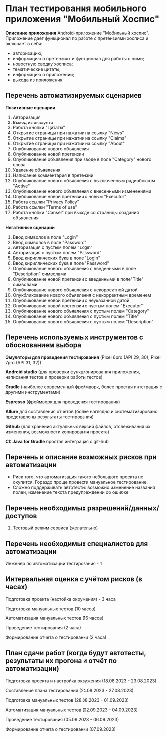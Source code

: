 # **План тестирования мобильного приложения "Мобильный Хоспис"**
**Описание приложения**
Android-приложение "Мобильный хоспис".
Приложение даёт функционал по работе с претензиями хосписа и включает в себя:
- авторизацию;
- информацию о претензиях и функционал для работы с ними;
- новостную сводку хосписа;
- тематические цитаты;
- информацию о приложении;
- выхода из приложения


## **Перечень автоматизируемых сценариев**

**Позитивные сценарии**

1. Авторизация
2. Выход из аккаунта
3. Работа кнопки "Цитаты"
4. Открытие страницы при нажатии на ссылку "News"
5. Открытие страницы при нажатии на ссылку "Claims"
6. Открытие страницы при нажатии на ссылку "About" 
7. Опубликование нового объявления
8. Опубликование новой претензии
9. Опубликование объявления при вводе в поле "Category" нового слова
10. Удаление объявления
11. Написание комментария в претензии
12. Опубликование нового объявления с выключенным радиобоксом "Active"
13. Опубликование нового объявления с внесенными изменениями
14. Опубликование новой претензии с новым "Executor"
15. Работа ссылки "Privacy Policy"
16. Работа ссылки "Terms of use"
17. Работа кнопки "Cansel" при выходе со страницы создания объявления

**Негативные сценарии**

1. Ввод символов в поле "Login"
2. Ввод символов в поле "Password"
3. Авторизация с пустым полем "Login"
4. Авторизация с пустым полем "Password"
5. Ввод кириллических букв в поле "Login"
6. Ввод кириллических букв в поле "Password"
7. Опубликование нового объявления с введенными в поле "Description" символами
8. Опубликование новой претензии с введенными в поле"Title" символами
9. Опубликование нового объявления с некорректной датой
10. Опукбликование нового объявления с некорректным временем
11. Опубликование новой претензии с неуказанной датой
12. Опубликование новой претензии с пустым полем "Executor"
13. Опубликование нового объявления с пустым полем "Category"
14. Опубликование нового объявления с пустым полем "Title"
15. Опубликование нового объявления с пустым полем "Description". 


## **Перечень используемых инструментов с обоснованием выбора**

**Эмуляторы для проведения тестирования** (Pixel 6pro (API 29, 30), Pixel 7pro (API 31, 32))

**Android studio** (для проверки функционирования приложения, написания тестов и проверки работы тестов)

**Gradle** (наиболее современный фреймворк, более простая интеграция с другими инструментами)

**Espresso** (фреймворк для проведения тестирования)

**Allure** для составления отчетов (более наглядно и систематизировано представлены результаты тестирования)

**Github** (для хранения актуальных версий файлов, отслеживания их изменения, возможности копирования проекта)

**CI: Java for Gradle** простая интеграция с git-hub

## **Перечень и описание возможных рисков при автоматизации**

- Риск того, что автоматизация такого небольшого проекта не окупится. Гораздо проще провести мануальное тестирование.
- Сложно поддерживать автотесты: возможно изменение названия полей, изменение текста предупреждений об ошибке

## **Перечень необходимых разрешений/данных/доступов**

1. Тестовый режим сервиса (желательно)

## **Перечень необходимых специалистов для автоматизации**

Инженер по автоматизации тестирования - 1

## **Интервальная оценка с учётом рисков (в часах)**

Подготовка проекта (настойка окружения) - 3 часа

Подготовка мануальных тестов (10 часов)

Автоматизация мануальных тестов (16 часов)

Проведение тестирования (2 часа)

Формирование отчета о тестировании (2 часа)

## **План сдачи работ (когда будут автотесты, результаты их прогона и отчёт по автоматизации)**

Подготовка проекта и настройка окружения (18.08.2023 - 23.08.2023)

Составление плана тестирования (24.08.2023 - 27.08.2023)

Подготовка мануальных тестов (28.08.2023 - 01.09.2023)

Автоматизация мануальных тестов (02.09.2023 - 04.09.2023)

Проведение тестирования (05.09.2023 - 06.09.2023)

Формирование отчета о тестировании (07.09.2023)
